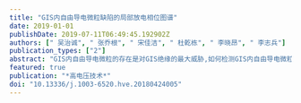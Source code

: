 ```yaml
---
title: "GIS内自由导电微粒缺陷的局部放电相位图谱"
date: 2019-01-01
publishDate: 2019-07-11T06:49:45.192902Z
authors: [" 吴治诚", " 张乔根", " 宋佳洁", " 杜乾栋", " 李晓昂", " 李志兵"]
publication_types: ["2"]
abstract: "GIS内自由导电微粒的存在是对GIS绝缘的最大威胁,如何检测GIS内自由导电微粒缺陷成为提高GIS设备运行可靠性亟待解决的问题之一。为此,搭建了GIS内自由导电微粒局部放电研究平台,明确了自由导电微粒造成的局部放电信号与微粒运动的关系,推导得到了理论局部放电相位图谱,该结果与实验结果相符。根据上述模型提出了GIS内自由导电微粒缺陷识别方法,并对现场工频局部放电试验的检测有效性进行研究。结果表明,GIS内自由导电微粒缺陷的理论局部放电相位图谱为正弦带状包络,呈现出对称性强、重复率低、放电全相位分布等特点;现场工频局部放电试验能够检测出不超过1 mm的铝质自由微粒,对GIS内自由导电微粒缺陷具有较高的检测有效性。研究为GIS内自由导电微粒缺陷的识别技术提供了理论支持。"
featured: true
publication: "*高电压技术*"
doi: "10.13336/j.1003-6520.hve.20180424005"
---
```

